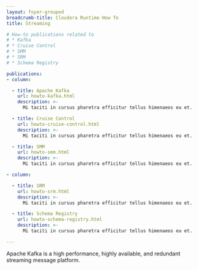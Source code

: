 ```yaml
---
layout: foyer-grouped
breadcrumb-title: Cloudera Runtime How To
title: Streaming

# How-to publications related to
# * Kafka
# * Cruise Control
# * SMM
# * SRM
# * Schema Registry

publications:
- column:

  - title: Apache Kafka
    url: howto-kafka.html
    description: >-
      Mi taciti in cursus pharetra efficitur tellus himenaeos eu et.

  - title: Cruise Control
    url: howto-cruise-control.html
    description: >-
      Mi taciti in cursus pharetra efficitur tellus himenaeos eu et.

  - title: SMM
    url: howto-smm.html
    description: >-
      Mi taciti in cursus pharetra efficitur tellus himenaeos eu et.

- column:

  - title: SRM
    url: howto-srm.html
    description: >-
      Mi taciti in cursus pharetra efficitur tellus himenaeos eu et.

  - title: Schema Registry
    url: howto-schema-registry.html
    description: >-
      Mi taciti in cursus pharetra efficitur tellus himenaeos eu et.

---
```


Apache Kafka is a high performance, highly available, and redundant
streaming message platform.
